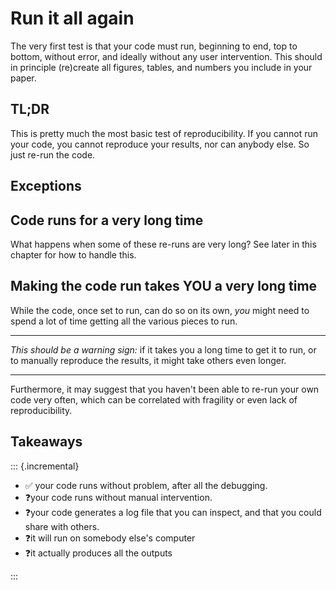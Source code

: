 # Run it all again

The very first test is that your code must run, beginning to end, top to bottom, without error, and ideally without any user intervention. This should in principle (re)create all figures, tables, and numbers you include in your paper. 

## TL;DR

This is pretty much the most basic test of reproducibility. If you cannot run your code, you cannot reproduce your results, nor can anybody else. So just re-run the code.

## Exceptions

## Code runs for a very long time

What happens when some of these re-runs are very long? See later in this chapter for how to handle this.

## Making the code run takes YOU a very long time

While the code, once set to run, can do so on its own, *you* might need to spend a lot of time getting all the various pieces to run. 

---

*This should be a warning sign:* if it takes you a long time to get it to run, or to manually reproduce the results, it might take others even longer. 

---

Furthermore, it may suggest that you haven't been able to re-run your own code very often, which can be correlated with fragility or even lack of reproducibility. 

## Takeaways

::: {.incremental}

- ✅ your code runs without problem, after all the debugging.
- ❓your code runs without manual intervention.
- ❓your code generates a log file that you can inspect, and that you could share with others.
- ❓it will run on somebody else's computer
- ❓it actually produces all the outputs

:::